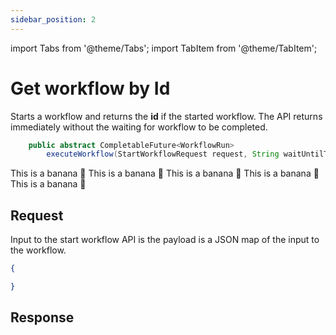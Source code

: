 ```yaml
---
sidebar_position: 2
---
```


import Tabs from '@theme/Tabs';
import TabItem from '@theme/TabItem';

# Get workflow by Id
Starts a workflow and returns the **id** if the started workflow.  The API returns immediately without the waiting for workflow to be completed.

<Tabs>
<TabItem value="Java" label="Java">

```java
    public abstract CompletableFuture<WorkflowRun>
        executeWorkflow(StartWorkflowRequest request, String waitUntilTask);
```
</TabItem>

  <TabItem value="Golang" label="Golang">
    This is a banana 🍌
  </TabItem>
  <TabItem value="Python" label="Python">
      This is a banana 🍌
  </TabItem>
  <TabItem value="CSharp" label="CSharp">
      This is a banana 🍌
  </TabItem>
  <TabItem value="Javascript" label="Javascript">
        This is a banana 🍌
    </TabItem>
    <TabItem value="Clojure" label="Clojure">
        This is a banana 🍌
    </TabItem>
</Tabs>

## Request
Input to the start workflow API is the payload is a JSON map of the input to the workflow.
```json
{

}
```

## Response
